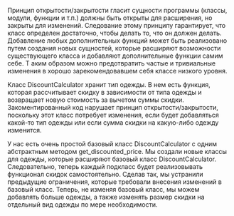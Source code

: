 Принцип открытости/закрытости гласит cущности программы (классы, модули, функции и т.п.) должны быть открыты для расширения, но закрыты для изменений.
Следование этому принципу гарантирует, что класс определен достаточно, чтобы делать то, что он должен делать. 
Добавление любых дополнительных функций может быть реализовано путем создания новых сущностей, которые расширяют возможности существующего класса и добавляют дополнительные функции самим себе. Т
аким образом можно предотвратить частые и тривиальные изменения в хорошо зарекомендовавшем себя классе низкого уровня. 

Класс DiscountCalculator хранит тип одежды. В нем есть функция, которая рассчитывает скидку в зависимости от типа одежды и возвращает новую стоимость за вычетом суммы скидки.
Закоментированный код нарушает принцип открытости/закрытости, поскольку этот класс потребует изменения, если будет добавляться какой-то тип одежды или если сумма скидки на какую-либо одежду изменится.

У нас есть очень простой базовый класс DiscountCalculator с одним абстрактным методом get_discounted_price. 
Мы создали новые классы для одежды, которые расширяют базовый класс DiscountCalculator. 
Следовательно, теперь каждый подкласс будет реализовывать функционал скидок самостоятельно. 
Сделав так, мы устранили предыдущие ограничения, которые требовали внесения изменений в базовый класс. 
Теперь, не изменяя базовый класс, мы можем добавлять больше одежды, а также изменять размер скидки на отдельный вид одежды по мере необходимости.
